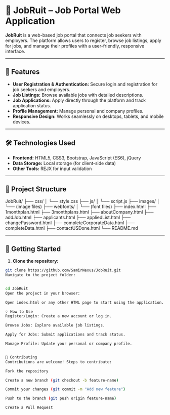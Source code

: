 # 💼 JobRuit – Job Portal Web Application

**JobRuit** is a web-based job portal that connects job seekers with employers. The platform allows users to register, browse job listings, apply for jobs, and manage their profiles with a user-friendly, responsive interface.

---

## 🌟 Features

- **User Registration & Authentication:** Secure login and registration for job seekers and employers.  
- **Job Listings:** Browse available jobs with detailed descriptions.  
- **Job Applications:** Apply directly through the platform and track application status.  
- **Profile Management:** Manage personal and company profiles.  
- **Responsive Design:** Works seamlessly on desktops, tablets, and mobile devices.  

---

## 🛠️ Technologies Used

- **Frontend:** HTML5, CSS3, Bootstrap, JavaScript (ES6), jQuery  
- **Data Storage:** Local storage (for client-side data)  
- **Other Tools:** REJX for input validation  

---

## 📁 Project Structure

JobRuit/
├── css/
│ └── style.css
├── js/
│ └── script.js
├── images/
│ └── (image files)
├── webfonts/
│ └── (font files)
├── index.html
├── 1monthplan.html
├── 3monthplans.html
├── aboutCompany.html
├── addJob.html
├── applicants.html
├── appliedList.html
├── changePassword.html
├── completeCorporateData.html
├── completeData.html
├── contactUSDone.html
└── README.md


---

## 🚀 Getting Started

1. **Clone the repository:**

```bash
git clone https://github.com/SamirNexus/JobRuit.git
Navigate to the project folder:


cd JobRuit
Open the project in your browser:

Open index.html or any other HTML page to start using the application.

💡 How to Use
Register/Login: Create a new account or log in.

Browse Jobs: Explore available job listings.

Apply for Jobs: Submit applications and track status.

Manage Profile: Update your personal or company profile.


🤝 Contributing
Contributions are welcome! Steps to contribute:

Fork the repository

Create a new branch (git checkout -b feature-name)

Commit your changes (git commit -m "Add new feature")

Push to the branch (git push origin feature-name)

Create a Pull Request

